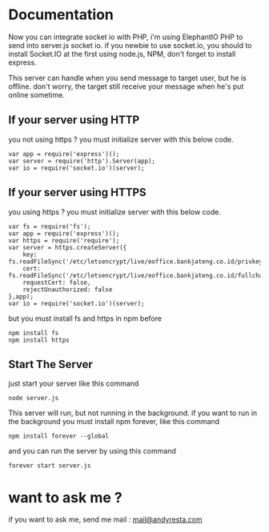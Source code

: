# Documentation
Now you can integrate socket io with PHP, i'm using ElephantIO PHP to send into server.js socket io.
if you newbie to use socket.io, you should to install Socket.IO at the first using node.js, NPM, don't forget to install express.

This server can handle when you send message to target user, but he is offline. don't worry, the target still receive your message when he's put online sometime.

## If your server using HTTP
you not using https ? you must initialize server with this below code.
```
var app = require('express')();
var server = require('http').Server(app);
var io = require('socket.io')(server);
```
## If your server using HTTPS
you using https ? you must initialize server with this below code.
```
var fs = require('fs');
var app = require('express')();
var https = require('require');
var server = https.createServer({
    key: fs.readFileSync('/etc/letsencrypt/live/eoffice.bankjateng.co.id/privkey.pem'),
    cert: fs.readFileSync('/etc/letsencrypt/live/eoffice.bankjateng.co.id/fullchain.pem'),
    requestCert: false,
    rejectUnauthorized: false
},app);
var io = require('socket.io')(server);
```
but you must install fs and https in npm before
```
npm install fs
npm install https
```
## Start The Server
just start your server like this command
```
node server.js
```
This server will run, but not running in the background. if you want to run in the background you must install npm forever, like this command
```
npm install forever --global
```
and you can run the server by using this command
```
forever start server.js
```
# want to ask me ?
if you want to ask me, send me mail : mail@andyresta.com
